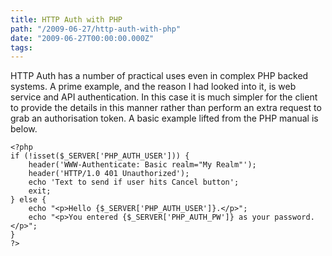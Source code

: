 ```yaml
---
title: HTTP Auth with PHP
path: "/2009-06-27/http-auth-with-php"
date: "2009-06-27T00:00:00.000Z"
tags:
---
```

HTTP Auth has a number of practical uses even in complex PHP backed systems. A prime example, and the reason I had looked into it, is web service and API authentication. In this case it is much simpler for the client to provide the details in this manner rather than perform an extra request to grab an authorisation token. A basic example lifted from the PHP manual is below.

<pre><code>&lt;?php
if (!isset($_SERVER['PHP_AUTH_USER'])) {
&nbsp;&nbsp;&nbsp;&nbsp;header('WWW-Authenticate: Basic realm="My Realm"');
&nbsp;&nbsp;&nbsp;&nbsp;header('HTTP/1.0 401 Unauthorized');
&nbsp;&nbsp;&nbsp;&nbsp;echo 'Text to send if user hits Cancel button';
&nbsp;&nbsp;&nbsp;&nbsp;exit;
} else {
&nbsp;&nbsp;&nbsp;&nbsp;echo "&lt;p&gt;Hello {$_SERVER['PHP_AUTH_USER']}.&lt;/p&gt;";
&nbsp;&nbsp;&nbsp;&nbsp;echo "&lt;p&gt;You entered {$_SERVER['PHP_AUTH_PW']} as your password.&lt;/p&gt;";
}
?&gt;</code></pre>
